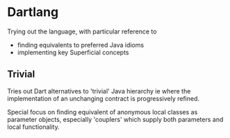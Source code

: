 # Dartlang

Trying out the language, with particular reference to
- finding equivalents to preferred Java idioms
- implementing key Superficial concepts

## Trivial

Tries out Dart alternatives to 'trivial' Java hierarchy
ie where the implementation of an unchanging contract
is progressively refined.  

Special focus on finding equivalent 
of anonymous local classes as parameter objects, 
especially 'couplers' which supply both parameters 
and local functionality.

